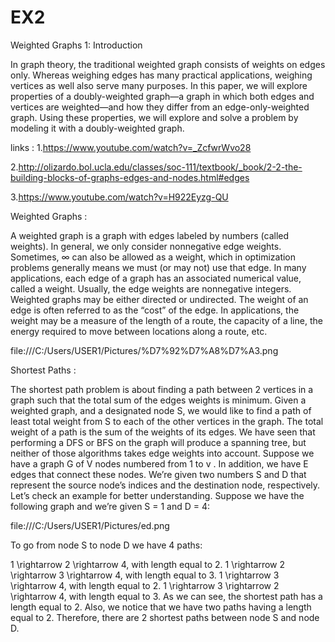 # EX2
Weighted Graphs
1: Introduction

In graph theory, the traditional weighted graph consists of weights on edges only. Whereas weighing edges has many practical applications, weighing vertices as well also serve many purposes. In this paper, we will explore properties of a doubly-weighted graph—a graph in which both edges and vertices are weighted—and how they differ from an edge-only-weighted graph. Using these properties, we will explore and solve a problem by modeling it with a doubly-weighted graph.

links :
1.https://www.youtube.com/watch?v=_ZcfwrWvo28

2.http://olizardo.bol.ucla.edu/classes/soc-111/textbook/_book/2-2-the-building-blocks-of-graphs-edges-and-nodes.html#edges

3.https://www.youtube.com/watch?v=H922Eyzg-QU

Weighted Graphs :

A weighted graph is a graph with edges labeled by numbers (called weights). In general, we only consider nonnegative edge weights. Sometimes, ∞ can also be allowed as a weight, which in optimization problems generally means we must (or may not) use that edge.
In many applications, each edge of a graph has an associated numerical value, called a weight. Usually, the edge weights are nonnegative integers. Weighted graphs may be either directed or undirected.
The weight of an edge is often referred to as the “cost” of the edge. In applications, the weight may be a measure of the length of a route, the capacity of a line, the energy required to move between locations along a route, etc.

file:///C:/Users/USER1/Pictures/%D7%92%D7%A8%D7%A3.png

Shortest Paths :

The shortest path problem is about finding a path between 2 vertices in a graph such that the total sum of the edges weights is minimum.
Given a weighted graph, and a designated node S, we would like to find a path of least total weight from S to each of the other vertices in the graph. The total weight of a path is the sum of the weights of its edges.
We have seen that performing a DFS or BFS on the graph will produce a spanning tree, but neither of those algorithms takes edge weights into account.
Suppose we have a graph G of V nodes numbered from 1 to v . In addition, we have E edges that connect these nodes. We’re given two numbers S and D that represent the source node’s indices and the destination node, respectively.
Let’s check an example for better understanding. Suppose we have the following graph and we’re given S = 1 and D = 4:

file:///C:/Users/USER1/Pictures/ed.png

To go from node S to node D we have 4 paths:

1 \rightarrow 2 \rightarrow 4, with length equal to 2.
1 \rightarrow 2 \rightarrow 3 \rightarrow 4, with length equal to 3.
1 \rightarrow 3 \rightarrow 4, with length equal to 2.
1 \rightarrow 3 \rightarrow 2 \rightarrow 4, with length equal to 3.
As we can see, the shortest path has a length equal to 2. Also, we notice that we have two paths having a length equal to 2. Therefore, there are 2 shortest paths between node S and node D.
